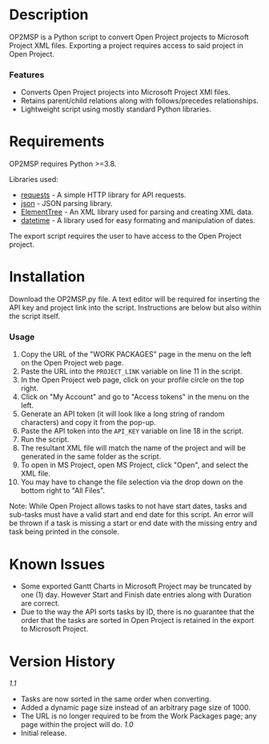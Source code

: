 # Description
OP2MSP is a Python script to convert Open Project projects to Microsoft Project XML files. Exporting a project requires access to said project in Open Project. 

### Features
- Converts Open Project projects into Microsoft Project XMl files.
- Retains parent/child relations along with follows/precedes relationships.
- Lightweight script using mostly standard Python libraries. 

# Requirements
OP2MSP requires Python >=3.8. 

Libraries used:
- [requests](https://pypi.org/project/requests/) - A simple HTTP library for API requests. 
- [json](https://docs.python.org/3/library/json.html) - JSON parsing library. 
- [ElementTree](https://docs.python.org/3/library/xml.etree.elementtree.html) - An XML library used for parsing and creating XML data. 
- [datetime](https://docs.python.org/3/library/datetime.html) - A library used for easy formating and manipulation of dates. 

The export script requires the user to have access to the Open Project project. 

# Installation
Download the OP2MSP.py file. A text editor will be required for inserting the API key and project link into the script. Instructions are below but also within the script itself. 

### Usage
1. Copy the URL of the "WORK PACKAGES" page in the menu on the left on the Open Project web page. 
2. Paste the URL into the `PROJECT_LINK` variable on line 11 in the script. 
3. In the Open Project web page, click on your profile circle on the top right. 
4. Click on "My Account" and go to "Access tokens" in the menu on the left. 
5. Generate an API token (it will look like a long string of random characters) and copy it from the pop-up. 
6. Paste the API token into the `API_KEY` variable on line 18 in the script. 
7. Run the script. 
8. The resultant XML file will match the name of the project and will be generated in the same folder as the script. 
9. To open in MS Project, open MS Project, click "Open", and select the XML file. 
10. You may have to change the file selection via the drop down on the bottom right to "All Files".

Note: While Open Project allows tasks to not have start dates, tasks and sub-tasks must have a valid start and end date for this script. An error will be thrown if a task is missing a start or end date with the missing entry and task being printed in the console. 

# Known Issues
+ Some exported Gantt Charts in Microsoft Project may be truncated by one (1) day. However Start and Finish date entries along with Duration are correct.
+ Due to the way the API sorts tasks by ID, there is no guarantee that the order that the tasks are sorted in Open Project is retained in the export to Microsoft Project. 

# Version History
*1.1*
  - Tasks are now sorted in the same order when converting. 
  - Added a dynamic page size instead of an arbitrary page size of 1000.
  - The URL is no longer required to be from the Work Packages page; any page within the project will do. 
*1.0*
  - Initial release. 
